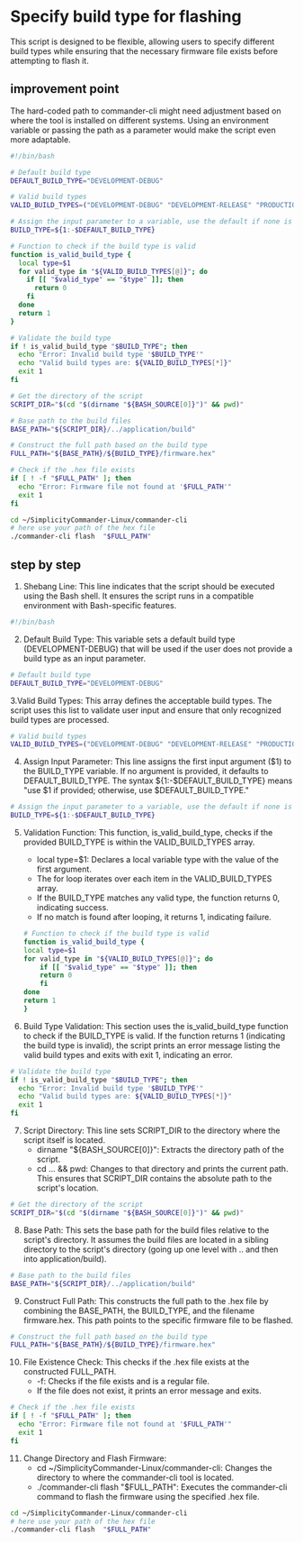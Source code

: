 # Specify build type for flashing

This script is designed to be flexible, allowing users to specify different build types while ensuring that the necessary firmware file exists before attempting to flash it.

## improvement point
The hard-coded path to commander-cli might need adjustment based on where the tool is installed on different systems. Using an environment variable or passing the path as a parameter would make the script even more adaptable.

```sh
#!/bin/bash

# Default build type
DEFAULT_BUILD_TYPE="DEVELOPMENT-DEBUG"

# Valid build types
VALID_BUILD_TYPES=("DEVELOPMENT-DEBUG" "DEVELOPMENT-RELEASE" "PRODUCTION-RELEASE" "PRODUCTION-DEBUG")

# Assign the input parameter to a variable, use the default if none is provided
BUILD_TYPE=${1:-$DEFAULT_BUILD_TYPE}

# Function to check if the build type is valid
function is_valid_build_type {
  local type=$1
  for valid_type in "${VALID_BUILD_TYPES[@]}"; do
    if [[ "$valid_type" == "$type" ]]; then
      return 0
    fi
  done
  return 1
}

# Validate the build type
if ! is_valid_build_type "$BUILD_TYPE"; then
  echo "Error: Invalid build type '$BUILD_TYPE'"
  echo "Valid build types are: ${VALID_BUILD_TYPES[*]}"
  exit 1
fi

# Get the directory of the script
SCRIPT_DIR="$(cd "$(dirname "${BASH_SOURCE[0]}")" && pwd)"

# Base path to the build files
BASE_PATH="${SCRIPT_DIR}/../application/build"

# Construct the full path based on the build type
FULL_PATH="${BASE_PATH}/${BUILD_TYPE}/firmware.hex"

# Check if the .hex file exists
if [ ! -f "$FULL_PATH" ]; then
  echo "Error: Firmware file not found at '$FULL_PATH'"
  exit 1
fi

cd ~/SimplicityCommander-Linux/commander-cli
# here use your path of the hex file
./commander-cli flash  "$FULL_PATH"
```

## step by step

1. Shebang Line: This line indicates that the script should be executed using the Bash shell. It ensures the script runs in a compatible environment with Bash-specific features.
```sh 
#!/bin/bash
```

2. Default Build Type: This variable sets a default build type (DEVELOPMENT-DEBUG) that will be used if the user does not provide a build type as an input parameter.

```sh
# Default build type
DEFAULT_BUILD_TYPE="DEVELOPMENT-DEBUG"
```

3.Valid Build Types: This array defines the acceptable build types. The script uses this list to validate user input and ensure that only recognized build types are processed.
```sh
# Valid build types
VALID_BUILD_TYPES=("DEVELOPMENT-DEBUG" "DEVELOPMENT-RELEASE" "PRODUCTION-RELEASE" "PRODUCTION-DEBUG")
```

4. Assign Input Parameter: This line assigns the first input argument ($1) to the BUILD_TYPE variable. If no argument is provided, it defaults to DEFAULT_BUILD_TYPE. The syntax ${1:-$DEFAULT_BUILD_TYPE} means "use $1 if provided; otherwise, use $DEFAULT_BUILD_TYPE."
```sh
# Assign the input parameter to a variable, use the default if none is provided
BUILD_TYPE=${1:-$DEFAULT_BUILD_TYPE}
```
5. Validation Function: This function, is_valid_build_type, checks if the provided BUILD_TYPE is within the VALID_BUILD_TYPES array.
    - local type=$1: Declares a local variable type with the value of the first argument.
    - The for loop iterates over each item in the VALID_BUILD_TYPES array.
    - If the BUILD_TYPE matches any valid type, the function returns 0, indicating success.
    - If no match is found after looping, it returns 1, indicating failure.

    ```sh
    # Function to check if the build type is valid
    function is_valid_build_type {
    local type=$1
    for valid_type in "${VALID_BUILD_TYPES[@]}"; do
        if [[ "$valid_type" == "$type" ]]; then
        return 0
        fi
    done
    return 1
    }
    ```
6. Build Type Validation: This section uses the is_valid_build_type function to check if the BUILD_TYPE is valid.
If the function returns 1 (indicating the build type is invalid), the script prints an error message listing the valid build types and exits with exit 1, indicating an error.

```sh
# Validate the build type
if ! is_valid_build_type "$BUILD_TYPE"; then
  echo "Error: Invalid build type '$BUILD_TYPE'"
  echo "Valid build types are: ${VALID_BUILD_TYPES[*]}"
  exit 1
fi
```

7. Script Directory: This line sets SCRIPT_DIR to the directory where the script itself is located.
    - dirname "${BASH_SOURCE[0]}": Extracts the directory path of the script.
    - cd ... && pwd: Changes to that directory and prints the current path. This ensures that SCRIPT_DIR contains the absolute path to the script's location.

```sh
# Get the directory of the script
SCRIPT_DIR="$(cd "$(dirname "${BASH_SOURCE[0]}")" && pwd)"
```

8. Base Path: This sets the base path for the build files relative to the script's directory. It assumes the build files are located in a sibling directory to the script's directory (going up one level with .. and then into application/build).
```sh
# Base path to the build files
BASE_PATH="${SCRIPT_DIR}/../application/build"
```
9. Construct Full Path: This constructs the full path to the .hex file by combining the BASE_PATH, the BUILD_TYPE, and the filename firmware.hex. This path points to the specific firmware file to be flashed.
```sh
# Construct the full path based on the build type
FULL_PATH="${BASE_PATH}/${BUILD_TYPE}/firmware.hex"
```

10. File Existence Check: This checks if the .hex file exists at the constructed FULL_PATH.
    - -f: Checks if the file exists and is a regular file.
    - If the file does not exist, it prints an error message and exits.
```sh
# Check if the .hex file exists
if [ ! -f "$FULL_PATH" ]; then
  echo "Error: Firmware file not found at '$FULL_PATH'"
  exit 1
fi
```

11. Change Directory and Flash Firmware:
    - cd ~/SimplicityCommander-Linux/commander-cli: Changes the directory to where the commander-cli tool is located.
    - ./commander-cli flash "$FULL_PATH": Executes the commander-cli command to flash the firmware using the specified .hex file.
```sh
cd ~/SimplicityCommander-Linux/commander-cli
# here use your path of the hex file
./commander-cli flash  "$FULL_PATH"
```